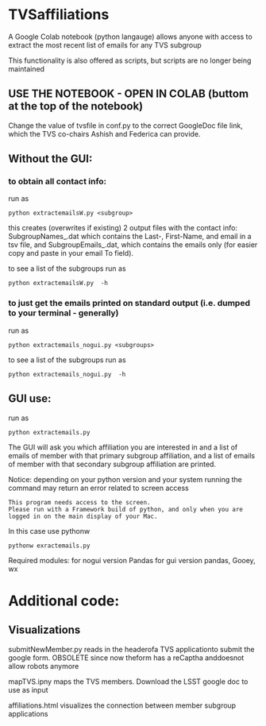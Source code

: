 # TVSaffiliations

A Google Colab notebook (python langauge) allows anyone with access to extract the most recent list of emails for any TVS subgroup

This functionality is also offered as scripts, but scripts are no longer being maintained

## USE THE NOTEBOOK - OPEN IN COLAB (buttom at the top of the notebook)


Change the value of tvsfile in conf.py to the correct GoogleDoc file link, which the TVS co-chairs Ashish and Federica can provide.

## Without the GUI: 

### to obtain all contact info:
run as

    python extractemailsW.py <subgroup>

this creates (overwrites if existing) 2 output files with the contact info: SubgroupNames_<subgroup>.dat which contains the Last-, First-Name, and email in a tsv file, and SubgroupEmails_<subgroup>.dat, which contains the emails only (for easier copy and paste in your email To field).

to see a list of the subgroups run as   

    python extractemailsW.py  -h

### to just get the emails printed on standard output (i.e. dumped to your terminal - generally)

run as 

    python extractemails_nogui.py <subgroups>

to see a list of the subgroups run as   

    python extractemails_nogui.py  -h


## GUI use:

run as 

    python extractemails.py
  

The GUI will ask you which affiliation you are interested in and a list of emails of member with that primary subgroup affiliation, and a list of emails of member with that secondary subgroup affiliation are printed.

Notice: depending on your python version and your system running the command may return an error related to screen access


    This program needs access to the screen.
    Please run with a Framework build of python, and only when you are
    logged in on the main display of your Mac.

In this case use pythonw

    pythonw exractemails.py


Required modules: 
for nogui version 
        Pandas
for gui version 
        pandas, Gooey, wx


# Additional code:

## Visualizations

submitNewMember.py reads in the headerofa TVS applicationto submit the google form. OBSOLETE since now theform has a reCaptha anddoesnot allow robots anymore

mapTVS.ipny maps the TVS members. Download the LSST google doc to use as input

affiliations.html visualizes the connection between member subgroup applications

